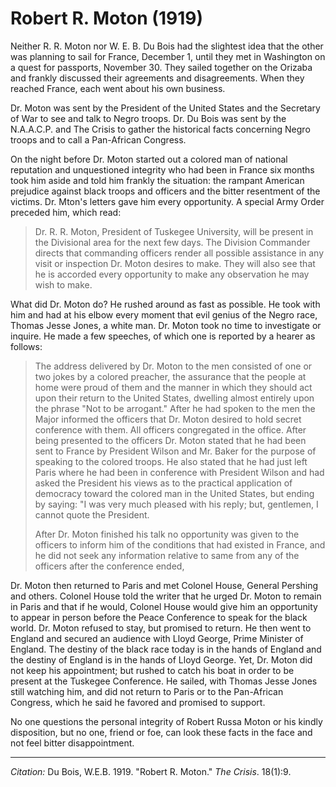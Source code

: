 <!--
title:   Robert R. Moton
author:  Du Bois, W.E.B.
journal: The Crisis
year:    1919
volume:  18
issue:   1
pages:   9
-->
# Robert R. Moton (1919)

Neither R. R. Moton nor W. E. B. Du Bois had the slightest idea that the other was planning to sail for France, December 1, until they met in Washington on a quest for passports, November 30. They sailed together on the Orizaba and frankly discussed their agreements and disagreements. When they reached France, each went about his own business. 

Dr. Moton was sent by the President of the United States and the Secretary of War to see and talk to Negro troops. Dr. Du Bois was sent by the N.A.A.C.P. and <span class="small-caps">The Crisis</span> to gather the historical facts concerning Negro troops and to call a Pan-African Congress. 

On the night before Dr. Moton started out a colored man of national reputation and unquestioned integrity who had been in France six months took him aside and told him frankly the situation: the rampant American prejudice against black troops and officers and the bitter resentment of the victims. Dr. Mton's letters gave him every opportunity. A special Army Order preceded him, which read: 

> Dr. R. R. Moton, President of Tuskegee University, will be present in the Divisional area for the next few days. The Division Commander directs that commanding officers render all possible assistance in any visit or inspection Dr. Moton desires to make. They will also see that he is accorded every opportunity to make any observation he may wish to make. 

What did Dr. Moton do? He rushed around as fast as possible. He took with him and had at his elbow every moment that evil genius of the Negro race, Thomas Jesse Jones, a white man. Dr. Moton took no time to investigate or inquire. He made a few speeches, of which one is reported by a hearer as follows: 

> The address delivered by Dr. Moton to the men consisted of one or two jokes by a colored preacher, the assurance that the people at home were proud of them and the manner in which they should act upon their return to the United States, dwelling almost entirely upon the phrase "Not to be arrogant." After he had spoken to the men the Major informed the officers that Dr. Moton desired to hold secret conference with them.  All officers congregated in the office. After being presented to the officers Dr. Moton stated that he had been sent to France by President Wilson and Mr. Baker for the purpose of speaking to the colored troops. He also stated that he had just left Paris where he had been in conference with President Wilson and had asked the President his views as to the practical application of democracy toward the colored man in the United States, but ending by saying: "I was very much pleased with his reply; but, gentlemen, I cannot quote the President.    <p> After Dr. Moton finished his talk no opportunity was given to the officers to inform him of the conditions that had existed in France, and he did not seek any information relative to same from any of the officers after the conference ended, 

Dr. Moton then returned to Paris and met Colonel House, General Pershing and others. Colonel House told the writer that he urged Dr. Moton to remain in Paris and that if he would, Colonel House would give him an opportunity to appear in person before the Peace Conference to speak for the black world. Dr. Moton refused to stay, but promised to return. He then went to England and secured an audience with Lloyd George, Prime Minister of England. The destiny of the black race today is in the hands of England and the destiny of England is in the hands of Lloyd George. Yet, Dr. Moton did not keep his appointment; but rushed to catch his boat in order to be present at the Tuskegee Conference. He sailed, with Thomas Jesse Jones still watching him, and did not return to Paris or to the Pan-African Congress, which he said he favored and promised to support. 

No one questions the personal integrity of Robert Russa Moton or his kindly disposition, but no one, friend or foe, can look these facts in the face and not feel bitter disappointment.

______________
*Citation:* Du Bois, W.E.B. 1919. "Robert R. Moton." *The Crisis*. 18(1):9.